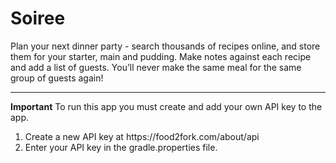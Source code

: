 # Soiree

Plan your next dinner party - search thousands of recipes online, and store them for your starter, main and pudding. Make notes against each recipe and add a list of guests. You’ll never make the same meal for the same group of guests again! 

<hr>

<strong>Important</strong>
To run this app you must create and add your own API key to the app.
<ol>
  <li>Create a new API key at https://food2fork.com/about/api</li>
  <li>Enter your API key in the gradle.properties file.</li>
  </ol>

